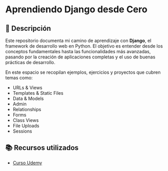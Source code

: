 # Aprendiendo Django desde Cero  

## 📌 Descripción  
Este repositorio documenta mi camino de aprendizaje con **Django**, el framework de desarrollo web en Python. El objetivo es entender desde los conceptos fundamentales hasta las funcionalidades más avanzadas, pasando por la creación de aplicaciones completas y el uso de buenas prácticas de desarrollo.  

En este espacio se recopilan ejemplos, ejercicios y proyectos que cubren temas como:  
- URLs & Views
- Templates & Static Files
- Data & Models
- Admin
- Relationships
- Forms
- Class Views
- File Uploads
- Sessions

## 📚 Recursos utilizados  
- [Curso Udemy](https://www.udemy.com/course/python-django-the-practical-guide/)  